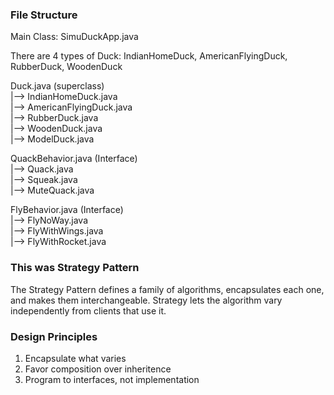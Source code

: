 ### File Structure

Main Class: SimuDuckApp.java  

There are 4 types of Duck: IndianHomeDuck, AmericanFlyingDuck, RubberDuck, WoodenDuck

Duck.java (superclass)   
    |--> IndianHomeDuck.java  
    |--> AmericanFlyingDuck.java  
    |--> RubberDuck.java  
    |--> WoodenDuck.java  
    |--> ModelDuck.java  
    
QuackBehavior.java (Interface)  
    |--> Quack.java  
    |--> Squeak.java  
    |--> MuteQuack.java  
    
FlyBehavior.java (Interface)  
    |--> FlyNoWay.java   
    |--> FlyWithWings.java  
    |--> FlyWithRocket.java  


### This was Strategy Pattern  
The Strategy Pattern defines a family of algorithms, encapsulates each one, and makes them interchangeable. Strategy lets the algorithm vary independently from clients that use it. 

### Design Principles  
1. Encapsulate what varies   
2. Favor composition over inheritence   
3. Program to interfaces, not implementation   